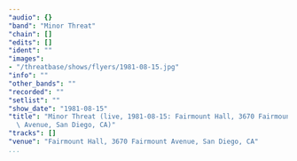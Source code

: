 ```yaml
---
"audio": {}
"band": "Minor Threat"
"chain": []
"edits": []
"ident": ""
"images":
- "/threatbase/shows/flyers/1981-08-15.jpg"
"info": ""
"other_bands": ""
"recorded": ""
"setlist": ""
"show_date": "1981-08-15"
"title": "Minor Threat (live, 1981-08-15: Fairmount Hall, 3670 Fairmount\
  \ Avenue, San Diego, CA)"
"tracks": []
"venue": "Fairmount Hall, 3670 Fairmount Avenue, San Diego, CA"
...
```


